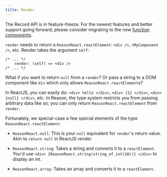 ```yaml
---
title: Render
---
```


<aside class="warning">
The Record API is in feature-freeze. For the newest features and better support going forward, please consider migrating to the new <a href="https://reasonml.github.io/reason-react/docs/en/components">function components</a>.
</aside>

`render` needs to return a `ReasonReact.reactElement`: `<div />`, `<MyComponent />`, etc. Render takes the argument `self`:

```reason
/* ... */
    render: (self) => <div />
/* ... */
```

What if you want to return `null` from a `render`? Or pass a string to a DOM component like `div` which only allows `ReasonReact.reactElement`s?

In ReactJS, you can easily do: `<div> hello </div>`, `<div> {1} </div>`, `<div> {null} </div>`, etc. In Reason, the type system restricts you from passing arbitrary data like so; you can only return `ReasonReact.reactElement` from `render`.

Fortunately, we special-case a few special elements of the type `ReasonReact.reactElement`:

- `ReasonReact.null`: This is your `null` equivalent for `render`'s return value. Akin to `return null` in ReactJS render.

- `ReasonReact.string`: Takes a string and converts it to a `reactElement`. You'd use `<div> {ReasonReact.string(string_of_int(10))} </div>` to display an int.

- `ReasonReact.array`: Takes an array and converts it to a `reactElement`.
